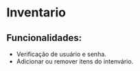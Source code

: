 ﻿# Inventario
## Funcionalidades:
- Verificação de usuário e senha.
- Adicionar ou remover itens do intenvário.
